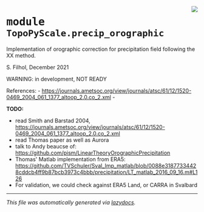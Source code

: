 <!-- markdownlint-disable -->

<a href="https://github.com/ArcticSnow/TopoPyScale/TopoPyScale/precip_orographic.py#L0"><img align="right" style="float:right;" src="https://img.shields.io/badge/-source-cccccc?style=flat-square"></a>

# <kbd>module</kbd> `TopoPyScale.precip_orographic`
Implementation of orographic correction for precipitation field following the XX method. 

S. Filhol, December 2021 

WARNING: in development, NOT READY 

References: 
    - https://journals.ametsoc.org/view/journals/atsc/61/12/1520-0469_2004_061_1377_altoop_2.0.co_2.xml 
    - 



**TODO:**
 
- read Smith and Barstad 2004, https://journals.ametsoc.org/view/journals/atsc/61/12/1520-0469_2004_061_1377_altoop_2.0.co_2.xml 
- read Thomas paper as well as Aurora 
- talk to Andy beaucse of: https://github.com/pism/LinearTheoryOrographicPrecipitation 
- Thomas' Matlab implementation from ERA5: https://github.com/TVSchuler/Sval_Imp_matlab/blob/0088e31877334428cddcb4ff9b87bcb3973c4bbb/precipitation/LT_matlab_2016_09_16.m#L126 
- For validation, we could check against ERA5 Land, or CARRA in Svalbard 





---

_This file was automatically generated via [lazydocs](https://github.com/ml-tooling/lazydocs)._
